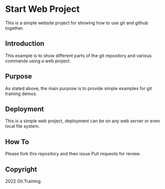 # Start Web Project

This is a simple website project for showing how to use git and github together. 

## Introduction

This example is to show different parts of the git repository and various commands using a web project. 

## Purpose

As stated above, the main purpose is to provide simple examples for git training demos. 

## Deployment

This is a simple web project, deployment can be on any web server or even local file system. 

## How To 

Please fork this repository and then issue Pull requests for review.

## Copyright

2022 Git.Training. 